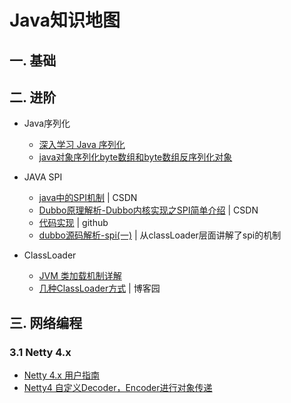 # Java知识地图
## 一. 基础

## 二. 进阶

 - Java序列化
   - [深入学习 Java 序列化](http://www.importnew.com/24490.html) 
   - [java对象序列化byte数组和byte数组反序列化对象](https://www.cnblogs.com/huhuuu/p/5999171.html)
    
 - JAVA SPI
    - [java中的SPI机制](https://blog.csdn.net/sigangjun/article/details/79071850) | CSDN 
    - [Dubbo原理解析-Dubbo内核实现之SPI简单介绍](https://blog.csdn.net/quhongwei_zhanqiu/article/details/41577159) | CSDN
    - [代码实现](https://github.com/zhengjianglong915/java-world/tree/master/java-demo-spi) | github
    - [dubbo源码解析-spi(一)](https://www.jianshu.com/p/99f568df0f05) | 从classLoader层面讲解了spi的机制
 - ClassLoader
    - [JVM 类加载机制详解](http://www.importnew.com/25295.html)  
    - [几种ClassLoader方式](https://www.cnblogs.com/549294286/p/3714692.html) | 博客园


## 三. 网络编程
### 3.1 Netty 4.x
- [Netty 4.x 用户指南](http://wiki.jikexueyuan.com/project/netty-4-user-guide/)
- [Netty4 自定义Decoder，Encoder进行对象传递](https://www.cnblogs.com/hupengcool/p/3931721.html)


